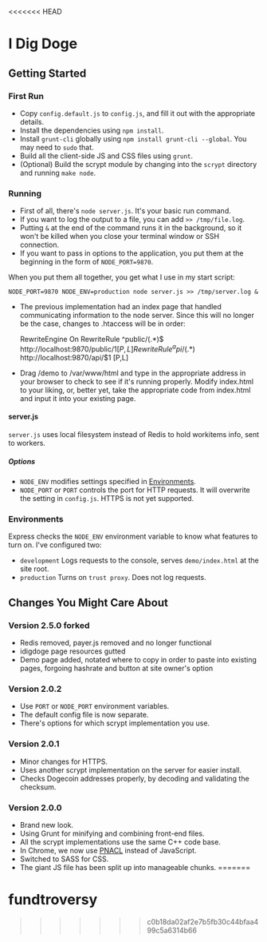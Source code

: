 <<<<<<< HEAD
# I Dig Doge

## Getting Started

### First Run

- Copy `config.default.js` to `config.js`, and fill it out with the appropriate details.
- Install the dependencies using `npm install`.
- Install `grunt-cli` globally using `npm install grunt-cli --global`. You may need to `sudo` that.
- Build all the client-side JS and CSS files using `grunt`.
- (Optional) Build the scrypt module by changing into the `scrypt` directory and running `make node`.

### Running

- First of all, there's `node server.js`. It's your basic run command.
- If you want to log the output to a file, you can add `>> /tmp/file.log`.
- Putting `&` at the end of the command runs it in the background, so it won't be killed when you close your terminal window or SSH connection.
- If you want to pass in options to the application, you put them at the beginning in the form of `NODE_PORT=9870`.

When you put them all together, you get what I use in my start script:

`NODE_PORT=9870 NODE_ENV=production node server.js >> /tmp/server.log &`

- The previous implementation had an index page that handled communicating information to the node server. Since this will no longer be the case, changes to .htaccess will be in order:

    RewriteEngine On
    RewriteRule ^public/(.*)$ http://localhost:9870/public/$1 [P,L]
    RewriteRule ^api/(.*)$ http://localhost:9870/api/$1 [P,L]

- Drag /demo to /var/www/html and type in the appropriate address in your browser to check to see if it's running properly. Modify index.html to your liking, or, better yet, take the appropriate code from index.html and input it into your existing page.


#### server.js

`server.js` uses local filesystem instead of Redis to hold workitems info, sent to workers.

##### Options

- `NODE_ENV` modifies settings specified in [Environments](#environments).
- `NODE_PORT` or `PORT` controls the port for HTTP requests. It will overwrite the setting in `config.js`. HTTPS is not yet supported.

### Environments

Express checks the `NODE_ENV` environment variable to know what features to turn on. I've configured two:

- `development` Logs requests to the console, serves `demo/index.html` at the site root.
- `production` Turns on `trust proxy`. Does not log requests.


## Changes You Might Care About


### Version 2.5.0 forked

- Redis removed, payer.js removed and no longer functional
- idigdoge page resources gutted
- Demo page added, notated where to copy in order to paste into existing pages, forgoing hashrate and button at site owner's option

### Version 2.0.2

- Use `PORT` or `NODE_PORT` environment variables.
- The default config file is now separate.
- There's options for which scrypt implementation you use.

### Version 2.0.1

- Minor changes for HTTPS.
- Uses another scrypt implementation on the server for easier install.
- Checks Dogecoin addresses properly, by decoding and validating the checksum.

### Version 2.0.0

- Brand new look.
- Using Grunt for minifying and combining front-end files.
- All the scrypt implementations use the same C++ code base.
- In Chrome, we now use [PNACL](https://developers.google.com/native-client/dev/) instead of JavaScript.
- Switched to SASS for CSS.
- The giant JS file has been split up into manageable chunks.
=======
# fundtroversy
>>>>>>> c0b18da02af2e7b5fb30c44bfaa499c5a6314b66
